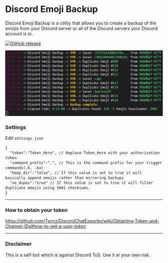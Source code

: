 # Discord Emoji Backup
 Discord Emoji Backup is a utility that allows you to create a backup of the emojis from your Discord server or all of the Discord servers your Discord account is in.
 
 [![GitHub release](https://img.shields.io/github/v/release/noto-rious/DEB)](https://github.com/noto-rious/DEB/releases)

![Screenshot](screenshot.png)
### Settings
Edit `settings.json`
```
{
  "token":"Token_Here", // Replace Token_Here with your authorization token.
  "command_prefix":".", // This is the command prefix for your trigger commands(.b, .ba)
  "keep_dir":"false", // If this value is set to true it will basically append emojis rather than mirroring backups
  "no_dupes":"true" // If this value is set to true it will filter duplicate emojis using SHA1 checksums.
}
```
***
### How to obtain your token
https://github.com/Tyrrrz/DiscordChatExporter/wiki/Obtaining-Token-and-Channel-IDs#how-to-get-a-user-token
***
### Disclaimer
This is a self-bot which is against Discord ToS. Use it at your own risk.
